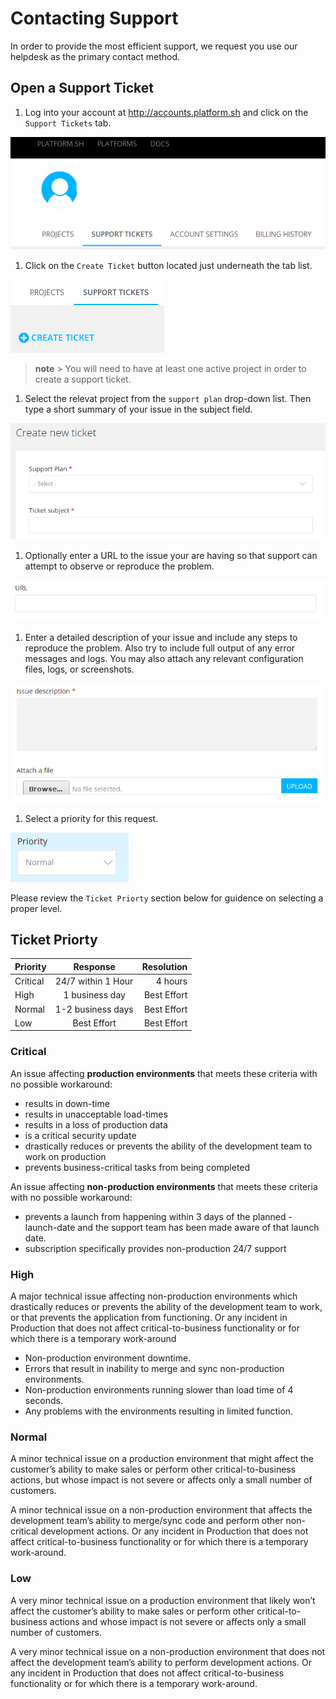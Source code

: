 # Contacting Support

In order to provide the most efficient support, we request you use our helpdesk as the primary contact method.

## Open a Support Ticket

1. Log into your account at http://accounts.platform.sh and click on the `Support Tickets` tab.

![image](/images/login-screen1.png)

1. Click on the `Create Ticket` button located just underneath the tab list.

![image](/images/create-ticket.png)

> **note** > You will need to have at least one active project in order to create a support ticket.

1. Select the relevat project from the `support plan` drop-down list.  Then type a short summary of your issue in the subject field.

![image](/images/create-ticket-step1.png)

1. Optionally enter a URL to the issue your are having so that support can attempt to observe or reproduce the problem.

![image](/images/create-ticket-step2.png)

1.  Enter a detailed description of your issue and include any steps to reproduce the problem.  Also try to include full output of any error messages and logs.  You may also attach any relevant configuration files, logs, or screenshots.

![image](/images/create-ticket-step3.png)

1. Select a priority for this request. 

![image](/images/create-ticket-step4.png)

Please review the `Ticket Priorty` section below for guidence on selecting a proper level.

## Ticket Priorty

| Priority   |      Response      |  Resolution |
|----------|:-------------:|------:|
| Critical |  24/7 within 1 Hour | 4 hours |
| High |    1 business day   |   Best Effort |
| Normal | 1-2 business days |    Best Effort |
| Low | Best Effort |    Best Effort |

### Critical

An issue affecting **production environments** that meets these criteria with no possible workaround:

- results in down-time
- results in unacceptable load-times
- results in a loss of production data
- is a critical security update
- drastically reduces or prevents the ability of the development team to work on production
- prevents business-critical tasks from being completed

An issue affecting **non-production environments** that meets these criteria with no possible workaround:

- prevents a launch from happening within 3 days of the planned - launch-date and the support team has been made aware of that launch date.
- subscription specifically provides non-production 24/7 support

### High

A major technical issue affecting non-production environments which drastically reduces or prevents the ability of the development team to work, or that prevents the application from functioning.  Or any incident in Production that does not affect critical-to-business functionality or for which there is a temporary work-around

- Non-production environment downtime.
- Errors that result in inability to merge and sync non-production environments.
- Non-production environments running slower than load time of 4 seconds.
- Any problems with the environments resulting in limited function.

### Normal

A minor technical issue on a production environment that might affect the customer’s ability to make sales or perform other critical-to-business actions, but whose impact is not severe or affects only a small number of customers.  

A minor technical issue on a non-production environment that affects the development team’s ability to merge/sync code and perform other non-critical development actions.  Or any incident in Production that does not affect critical-to-business functionality or for which there is a temporary work-around.

### Low

A very minor technical issue on a production environment that likely won’t affect the customer’s ability to make sales or perform other critical-to-business actions and whose impact is not severe or affects only a small number of customers.  

A very minor technical issue on a non-production environment that does not affect the development team’s ability to perform development actions.  Or any incident in Production that does not affect critical-to-business functionality or for which there is a temporary work-around.
